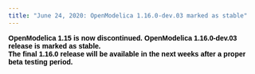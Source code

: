 ```yaml
---
title: "June 24, 2020: OpenModelica 1.16.0-dev.03 marked as stable"
---
```

<p><strong><span style="font-family: Arial, sans-serif; color: black; border: 1pt none windowtext; padding: 0in;">OpenModelica 1.15 is now discontinued.&nbsp;OpenModelica 1.16.0-dev.03 release is marked as stable.<br />The final 1.16.0 release will be available in the next weeks after a proper beta testing period.</span></strong></p>
<p><strong><span style="font-family: Arial, sans-serif; color: black; border: 1pt none windowtext; padding: 0in;"></span><span style="font-family: Arial, sans-serif; color: black; border: 1pt none windowtext; padding: 0in;">&nbsp;<br /> <br /> </span></strong><strong></strong></p>
<p><span style="font-size: 9pt; font-family: Arial, sans-serif; color: black;"></span></p>